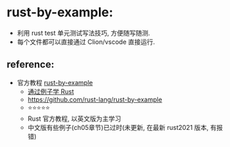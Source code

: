 # rust-by-example:

- 利用 rust test 单元测试写法技巧, 方便随写随测.
- 每个文件都可以直接通过 Clion/vscode 直接运行.

## reference:

- 官方教程 [rust-by-example](https://doc.rust-lang.org/rust-by-example/index.html)
    - [通过例子学 Rust](https://rustwiki.org/zh-CN/rust-by-example/index.html)
    - https://github.com/rust-lang/rust-by-example
    - ⭐⭐⭐⭐⭐
    - Rust 官方教程, 以英文版为主学习
    - 中文版有些例子(ch05章节)已过时(未更新, 在最新 rust2021 版本, 有报错)
